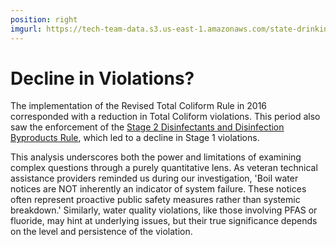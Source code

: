 ```yaml
---
position: right
imgurl: https://tech-team-data.s3.us-east-1.amazonaws.com/state-drinking-water/TX/figures/tx_bridge_viol_5.png
---
```


# Decline in Violations?

The implementation of the Revised Total Coliform Rule in 2016 corresponded with a reduction in Total Coliform violations. This period also saw the enforcement of the [Stage 2 Disinfectants and Disinfection Byproducts Rule](https://www.epa.gov/dwreginfo/stage-1-and-stage-2-disinfectants-and-disinfection-byproducts-rules), which led to a decline in Stage 1 violations.

This analysis underscores both the power and limitations of examining complex questions through a purely quantitative lens. As veteran technical assistance providers reminded us during our investigation, 'Boil water notices are NOT inherently an indicator of system failure. These notices often represent proactive public safety measures rather than systemic breakdown.' Similarly, water quality violations, like those involving PFAS or fluoride, may hint at underlying issues, but their true significance depends on the level and persistence of the violation.
